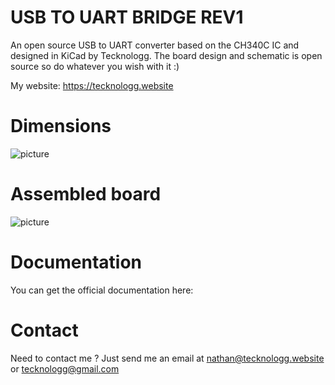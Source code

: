 # USB TO UART BRIDGE REV1

An open source USB to UART converter based on the CH340C IC and designed in KiCad by Tecknologg. The board design and schematic is open source so do whatever you wish with it :)

My website: https://tecknologg.website


# Dimensions 


![picture]()


# Assembled board


![picture]()


# Documentation
You can get the official documentation here: 


# Contact

Need to contact me ? Just send me an email at nathan@tecknologg.website or tecknologg@gmail.com
